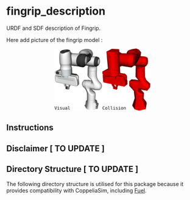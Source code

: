 # fingrip_description

URDF and SDF description of Fingrip.

Here add picture of the fingrip model :
<p align="center" float="middle">
  <img width="50.0%" src="fingrip/thumbnails/2.png" alt="Visualisation of fingrip visual and collision geometry"/>
</p>

## Instructions

## Disclaimer [ TO UPDATE ]

## Directory Structure [ TO UPDATE ]

The following directory structure is utilised for this package because it provides
compatibility with CoppeliaSim, including [Fuel](https://app.gazebosim.org).

